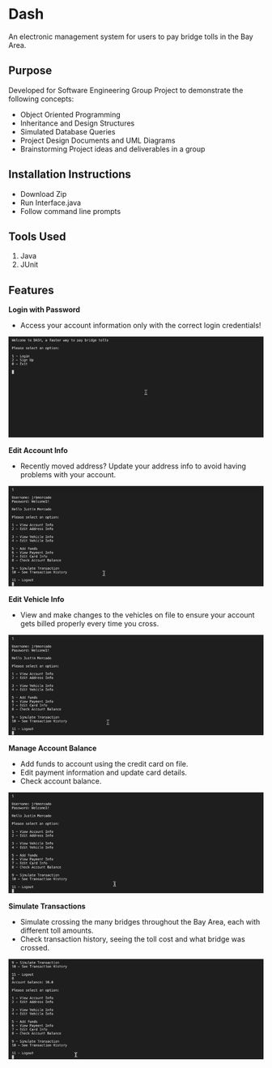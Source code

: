 # Dash
An electronic management system for users to pay bridge tolls in the Bay Area.

## Purpose
Developed for Software Engineering Group Project to demonstrate the following concepts:
- Object Oriented Programming
- Inheritance and Design Structures
- Simulated Database Queries
- Project Design Documents and UML Diagrams
- Brainstorming Project ideas and deliverables in a group

## Installation Instructions
- Download Zip
- Run Interface.java
- Follow command line prompts

## Tools Used
1. Java
2. JUnit

## Features
**Login with Password**
- Access your account information only with the correct login credentials!

![](login.gif)

**Edit Account Info**
- Recently moved address? Update your address info to avoid having problems with your account.

![](account.gif)

**Edit Vehicle Info**
- View and make changes to the vehicles on file to ensure your account gets billed properly every time you cross.

![](car.gif)

**Manage Account Balance**
- Add funds to account using the credit card on file.
- Edit payment information and update card details.
- Check account balance.

![](balance.gif)

**Simulate Transactions**
- Simulate crossing the many bridges throughout the Bay Area, each with different toll amounts.
- Check transaction history, seeing the toll cost and what bridge was crossed.

![](simulate.gif)
